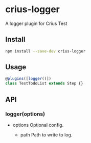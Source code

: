 # crius-logger
A logger plugin for Crius Test

## Install

```bash
npm install --save-dev crius-logger
```

## Usage

```js
@plugins([logger()])
class TestTodoList extends Step {}
```

## API

### logger(options)

- options <Object> Optional config.
  - path <string> Path to write to log.
